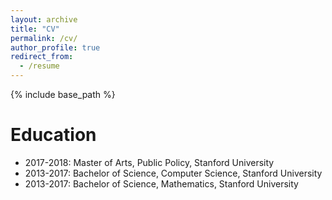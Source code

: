 ```yaml
---
layout: archive
title: "CV"
permalink: /cv/
author_profile: true
redirect_from:
  - /resume
---
```


{% include base_path %}

Education
=============

* 2017-2018: Master of Arts, Public Policy, Stanford University
* 2013-2017: Bachelor of Science, Computer Science, Stanford University
* 2013-2017: Bachelor of Science, Mathematics, Stanford University
